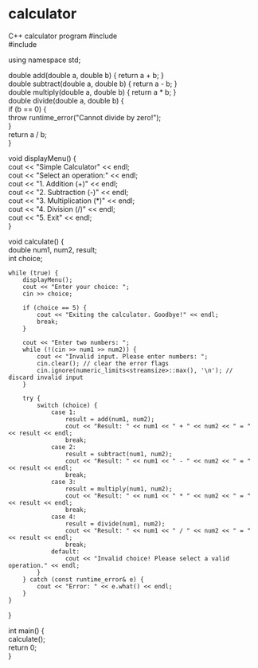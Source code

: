 # calculator
 C++ calculator program
#include <iostream>  
#include <limits>  

using namespace std;  

double add(double a, double b) { return a + b; }  
double subtract(double a, double b) { return a - b; }  
double multiply(double a, double b) { return a * b; }  
double divide(double a, double b) {   
    if (b == 0) {  
        throw runtime_error("Cannot divide by zero!");  
    }  
    return a / b;   
}  

void displayMenu() {  
    cout << "Simple Calculator" << endl;  
    cout << "Select an operation:" << endl;  
    cout << "1. Addition (+)" << endl;  
    cout << "2. Subtraction (-)" << endl;  
    cout << "3. Multiplication (*)" << endl;  
    cout << "4. Division (/)" << endl;  
    cout << "5. Exit" << endl;  
}  

void calculate() {  
    double num1, num2, result;  
    int choice;  

    while (true) {  
        displayMenu();  
        cout << "Enter your choice: ";  
        cin >> choice;  

        if (choice == 5) {  
            cout << "Exiting the calculator. Goodbye!" << endl;  
            break;  
        }  

        cout << "Enter two numbers: ";  
        while (!(cin >> num1 >> num2)) {  
            cout << "Invalid input. Please enter numbers: ";  
            cin.clear(); // clear the error flags  
            cin.ignore(numeric_limits<streamsize>::max(), '\n'); // discard invalid input  
        }  

        try {  
            switch (choice) {  
                case 1:  
                    result = add(num1, num2);  
                    cout << "Result: " << num1 << " + " << num2 << " = " << result << endl;  
                    break;  
                case 2:  
                    result = subtract(num1, num2);  
                    cout << "Result: " << num1 << " - " << num2 << " = " << result << endl;  
                    break;  
                case 3:  
                    result = multiply(num1, num2);  
                    cout << "Result: " << num1 << " * " << num2 << " = " << result << endl;  
                    break;  
                case 4:  
                    result = divide(num1, num2);  
                    cout << "Result: " << num1 << " / " << num2 << " = " << result << endl;  
                    break;  
                default:  
                    cout << "Invalid choice! Please select a valid operation." << endl;  
            }  
        } catch (const runtime_error& e) {  
            cout << "Error: " << e.what() << endl;  
        }  
    }  
}  

int main() {  
    calculate();  
    return 0;  
}  
